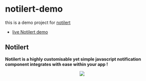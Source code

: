 # notilert-demo
this is a demo project for [notilert](https://github.com/HijenHEK/notilert) 
- [live Notilert demo](https://hijenhek.github.io/notilert-demo/)


## Notilert

**Notilert is a highly customisable yet simple javascript notification component integrates with ease within your app !**


<p align="center">
  <img src="https://media.giphy.com/media/RBfkjFpVyUILPde6zq/giphy.gif">
</p>
